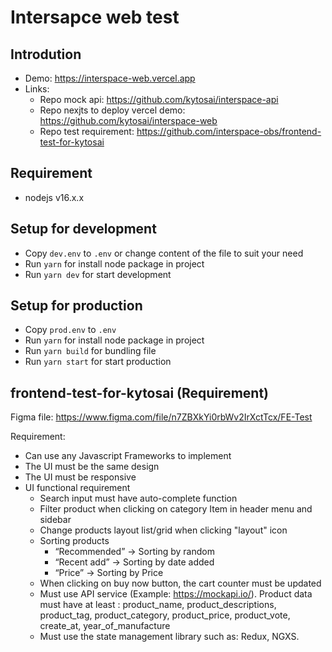 # Intersapce web test

## Introdution

- Demo: https://interspace-web.vercel.app
- Links:
  - Repo mock api: https://github.com/kytosai/interspace-api
  - Repo nexjts to deploy vercel demo: https://github.com/kytosai/interspace-web 
  - Repo test requirement: https://github.com/interspace-obs/frontend-test-for-kytosai 

## Requirement

- nodejs v16.x.x

## Setup for development

- Copy `dev.env` to `.env` or change content of the file to suit your need
- Run `yarn` for install node package in project
- Run `yarn dev` for start development

## Setup for production

- Copy `prod.env` to `.env` 
- Run `yarn` for install node package in project
- Run `yarn build` for bundling file
- Run `yarn start` for start production

## frontend-test-for-kytosai (Requirement)

Figma file: https://www.figma.com/file/n7ZBXkYi0rbWv2IrXctTcx/FE-Test

Requirement:
  + Can use any Javascript Frameworks to implement
  + The UI must be the same design
  + The UI must be responsive
  + UI functional requirement
    + Search input must have auto-complete function
    + Filter product when clicking on category Item in header menu and sidebar
    + Change products layout list/grid when clicking "layout" icon
    + Sorting products
      + “Recommended” -> Sorting by random
      + “Recent add” -> Sorting by date added
      + “Price” -> Sorting  by Price
    + When clicking on buy now button, the cart counter must be updated
    + Must use API service (Example: https://mockapi.io/). Product data must have at least : product_name, product_descriptions, product_tag, product_category, product_price, product_vote, create_at, year_of_manufacture
    + Must use the state management library such as: Redux, NGXS.
